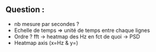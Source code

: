 ## Question : 
- nb mesure par secondes ? 
- Echelle de temps => unité de temps entre chaque lignes 
- Ordre ? fft -> heatmap des Hz en fct de quoi -> PSD
- Heatmap axis (x=Hz & y=) 